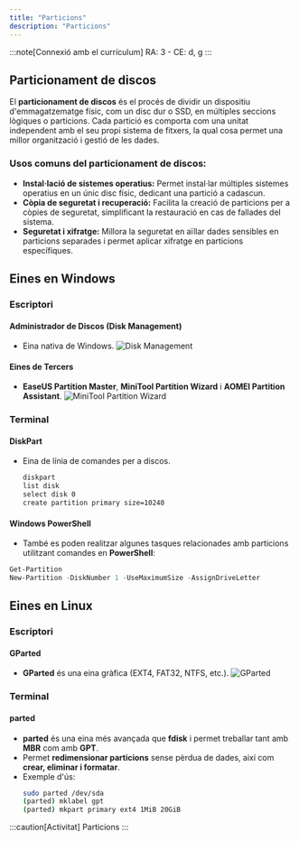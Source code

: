 ```yaml
---
title: "Particions"
description: "Particions"
---
```


:::note[Connexió amb el currículum]
RA: 3 - CE: d, g
:::

## Particionament de discos

El **particionament de discos** és el procés de dividir un dispositiu d'emmagatzematge físic, com un disc dur o SSD, en múltiples seccions lògiques o particions. Cada partició es comporta com una unitat independent amb el seu propi sistema de fitxers, la qual cosa permet una millor organització i gestió de les dades.

### Usos comuns del particionament de discos:
- **Instal·lació de sistemes operatius:** Permet instal·lar múltiples sistemes operatius en un únic disc físic, dedicant una partició a cadascun.
- **Còpia de seguretat i recuperació:** Facilita la creació de particions per a còpies de seguretat, simplificant la restauració en cas de fallades del sistema.
- **Seguretat i xifratge:** Millora la seguretat en aïllar dades sensibles en particions separades i permet aplicar xifratge en particions específiques.

## Eines en Windows

### Escriptori
#### Administrador de Discos (Disk Management)
   - Eina nativa de Windows.
![Disk Management](https://learn.microsoft.com/es-es/windows-server/storage/disk-management/media/disk-management.png)

#### Eines de Tercers
   - **EaseUS Partition Master**, **MiniTool Partition Wizard** i **AOMEI Partition Assistant**.
![MiniTool Partition Wizard](https://img.utdstc.com/screen/7c5/17c/7c517ce8feff600036e33c8aaba9fd2f0d38bcdfb56aed1f6ed54617f0b0e7e8:600)

### Terminal
#### DiskPart
   - Eina de línia de comandes per a discos.
     ```cmd frame="none"
     diskpart
     list disk
     select disk 0
     create partition primary size=10240
     ```
#### Windows PowerShell
   - També es poden realitzar algunes tasques relacionades amb particions utilitzant comandes en **PowerShell**:
   ```powershell frame="none"
   Get-Partition
   New-Partition -DiskNumber 1 -UseMaximumSize -AssignDriveLetter
   ```

## Eines en Linux

### Escriptori
#### GParted
   - **GParted** és una eina gràfica (EXT4, FAT32, NTFS, etc.).
![GParted](https://max.educa.madrid.org/manual/max11/fgp17.png)

### Terminal
#### parted
   - **parted** és una eina més avançada que **fdisk** i permet treballar tant amb **MBR** com amb **GPT**.
   - Permet **redimensionar particions** sense pèrdua de dades, així com **crear, eliminar i formatar**.
   - Exemple d'ús:
     ```sh frame="none"
     sudo parted /dev/sda
     (parted) mklabel gpt
     (parted) mkpart primary ext4 1MiB 20GiB
     ```

:::caution[Activitat]
Particions
:::